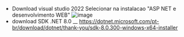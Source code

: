 

- Download visual studio 2022
    Selecionar na instalacao "ASP NET e desenvolvimento WEB"
  ![image](https://github.com/fbatalha7/apibarber/assets/73863753/6ab46cd7-7715-40cf-8b38-55534764efd3)
- download SDK .NET 8.0 __ https://dotnet.microsoft.com/pt-br/download/dotnet/thank-you/sdk-8.0.300-windows-x64-installer
